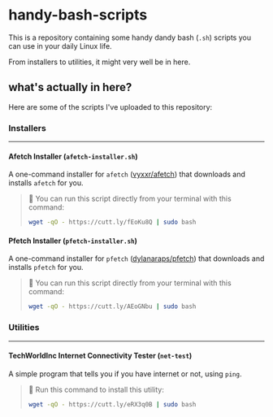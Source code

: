 # handy-bash-scripts
This is a repository containing some handy dandy bash (`.sh`) scripts you can use in your daily Linux life.

From installers to utilities, it might very well be in here.

## what's actually in here?
Here are some of the scripts I've uploaded to this repository:

### Installers
---
#### **Afetch Installer (`afetch-installer.sh`)**
A one-command installer for `afetch` ([vyxxr/afetch](https://github.com/vyxxr/afetch)) that downloads and installs `afetch` for you.

> 🚀 You can run this script directly from your terminal with this command:
> 
> ```bash
> wget -qO - https://cutt.ly/fEoKu8Q | sudo bash
> ```

#### **Pfetch Installer (`pfetch-installer.sh`)**
A one-command installer for `pfetch` ([dylanaraps/pfetch](https://github.com/dylanaraps/pfetch)) that downloads and installs `pfetch` for you.

> 🚀 You can run this script directly from your terminal with this command:
> 
> ```bash
> wget -qO - https://cutt.ly/AEoGNbu | sudo bash
> ```

### Utilities
---
#### **TechWorldInc Internet Connectivity Tester (`net-test`)**
A simple program that tells you if you have internet or not, using `ping`.

> 🚀 Run this command to install this utility:
> 
> ```bash
> wget -qO - https://cutt.ly/eRX3q0B | sudo bash
> ```